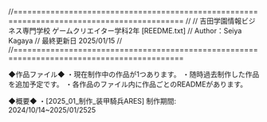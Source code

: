 //===========================================================================================
//
// 吉田学園情報ビジネス専門学校 ゲームクリエイター学科2年 [REEDME.txt]
// Author：Seiya Kagaya
// 最終更新日 2025/01/15
//
//===========================================================================================

◆作品ファイル◆
・現在制作中の作品が1つあります。
・随時過去制作した作品を追加予定です。
・各作品のファイル内に作品ごとのREADMEがあります。

◆概要◆
・[2025_01_制作_装甲騎兵ARES] 制作期間: 2024/10/14~2025/01/2525
